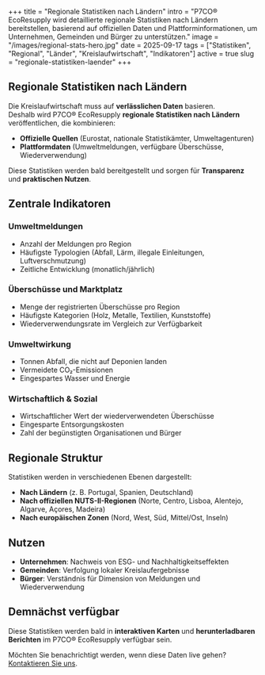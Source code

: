 +++
title = "Regionale Statistiken nach Ländern"
intro = "P7CO® EcoResupply wird detaillierte regionale Statistiken nach Ländern bereitstellen, basierend auf offiziellen Daten und Plattforminformationen, um Unternehmen, Gemeinden und Bürger zu unterstützen."
image = "/images/regional-stats-hero.jpg"
date = 2025-09-17
tags = ["Statistiken", "Regional", "Länder", "Kreislaufwirtschaft", "Indikatoren"]
active = true
slug = "regionale-statistiken-laender"
+++

## Regionale Statistiken nach Ländern

Die Kreislaufwirtschaft muss auf **verlässlichen Daten** basieren.  
Deshalb wird P7CO® EcoResupply **regionale Statistiken nach Ländern** veröffentlichen, die kombinieren:

- **Offizielle Quellen** (Eurostat, nationale Statistikämter, Umweltagenturen)  
- **Plattformdaten** (Umweltmeldungen, verfügbare Überschüsse, Wiederverwendung)  

Diese Statistiken werden bald bereitgestellt und sorgen für **Transparenz** und **praktischen Nutzen**.

## Zentrale Indikatoren

### Umweltmeldungen
- Anzahl der Meldungen pro Region  
- Häufigste Typologien (Abfall, Lärm, illegale Einleitungen, Luftverschmutzung)  
- Zeitliche Entwicklung (monatlich/jährlich)

### Überschüsse und Marktplatz
- Menge der registrierten Überschüsse pro Region  
- Häufigste Kategorien (Holz, Metalle, Textilien, Kunststoffe)  
- Wiederverwendungsrate im Vergleich zur Verfügbarkeit

### Umweltwirkung
- Tonnen Abfall, die nicht auf Deponien landen  
- Vermeidete CO₂-Emissionen  
- Eingespartes Wasser und Energie

### Wirtschaftlich & Sozial
- Wirtschaftlicher Wert der wiederverwendeten Überschüsse  
- Eingesparte Entsorgungskosten  
- Zahl der begünstigten Organisationen und Bürger

## Regionale Struktur

Statistiken werden in verschiedenen Ebenen dargestellt:

- **Nach Ländern** (z. B. Portugal, Spanien, Deutschland)  
- **Nach offiziellen NUTS-II-Regionen** (Norte, Centro, Lisboa, Alentejo, Algarve, Açores, Madeira)  
- **Nach europäischen Zonen** (Nord, West, Süd, Mittel/Ost, Inseln)

## Nutzen

- **Unternehmen**: Nachweis von ESG- und Nachhaltigkeitseffekten  
- **Gemeinden**: Verfolgung lokaler Kreislaufergebnisse  
- **Bürger**: Verständnis für Dimension von Meldungen und Wiederverwendung  

## Demnächst verfügbar

Diese Statistiken werden bald in **interaktiven Karten** und **herunterladbaren Berichten** im P7CO® EcoResupply verfügbar sein.  

Möchten Sie benachrichtigt werden, wenn diese Daten live gehen? [Kontaktieren Sie uns](/de/home/contacts).

